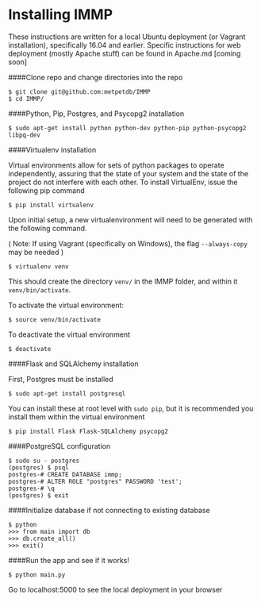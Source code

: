 Installing IMMP
==============

These instructions are written for a local Ubuntu deployment (or Vagrant installation), specifically 16.04 and earlier. Specific instructions for web deployment (mostly Apache stuff) can be found in Apache.md [coming soon]

####Clone repo and change directories into the repo

    $ git clone git@github.com:metpetdb/IMMP
    $ cd IMMP/

####Python, Pip, Postgres, and Psycopg2 installation

    $ sudo apt-get install python python-dev python-pip python-psycopg2 libpq-dev

####Virtualenv installation

Virtual environments allow for sets of python packages to operate independently, assuring that the state of your system and the state of the project do not interfere with each other. To install VirtualEnv, issue the following pip command

    $ pip install virtualenv

Upon initial setup, a new virtualenvironment will need to be generated with the following command.

( Note: If using Vagrant (specifically on Windows), the flag `--always-copy` may be needed )
    
    $ virtualenv venv

This should create the directory `venv/` in the IMMP folder, and within it `venv/bin/activate`. 

To activate the virtual environment:

    $ source venv/bin/activate

To deactivate the virtual environment

    $ deactivate


####Flask and SQLAlchemy installation

First, Postgres must be installed
    
    $ sudo apt-get install postgresql

You can install these at root level with `sudo pip`, but it is recommended you install them within the virtual environment

    $ pip install Flask Flask-SQLAlchemy psycopg2

####PostgreSQL configuration

    $ sudo su - postgres
    (postgres) $ psql
    postgres-# CREATE DATABASE immp;
    postgres-# ALTER ROLE "postgres" PASSWORD 'test';
    postgres-# \q
    (postgres) $ exit

####Initialize database if not connecting to existing database

    $ python
    >>> from main import db
    >>> db.create_all()
    >>> exit()

####Run the app and see if it works!

    $ python main.py

Go to localhost:5000 to see the local deployment in your browser
